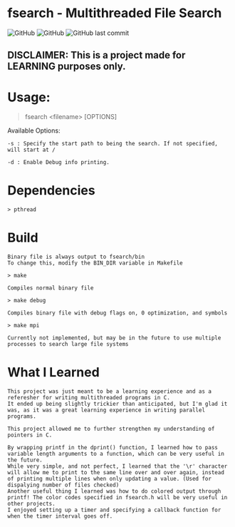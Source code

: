 # fsearch - Multithreaded File Search

![GitHub](https://img.shields.io/github/license/DavidLekei/fsearch)
![GitHub](https://img.shields.io/badge/Valgrind-0%20Leaks-brightgreen)
![GitHub last commit](https://img.shields.io/github/last-commit/DavidLekei/fsearch)

## **DISCLAIMER: This is a project made for LEARNING purposes only.**

# Usage:

> fsearch \<filename> [OPTIONS]

Available Options:

	-s : Specify the start path to being the search. If not specified, will start at /

	-d : Enable Debug info printing.

# Dependencies

	> pthread

# Build

	Binary file is always output to fsearch/bin
	To change this, modify the BIN_DIR variable in Makefile

	> make

	Compiles normal binary file

	> make debug

	Compiles binary file with debug flags on, 0 optimization, and symbols

	> make mpi

	Currently not implemented, but may be in the future to use multiple processes to search large file systems

# What I Learned

	This project was just meant to be a learning experience and as a referesher for writing multithreaded programs in C.
	It ended up being slightly trickier than anticipated, but I'm glad it was, as it was a great learning experience in writing parallel programs.

	This project allowed me to further strengthen my understanding of pointers in C.

	By wrapping printf in the dprint() function, I learned how to pass variable length arguments to a function, which can be very useful in the future.
	While very simple, and not perfect, I learned that the '\r' character will allow me to print to the same line over and over again, instead of printing multiple lines when only updating a value. (Used for dispalying number of files checked)
	Another useful thing I learned was how to do colored output through printf! The color codes specified in fsearch.h will be very useful in other projects.
	I enjoyed setting up a timer and specifying a callback function for when the timer interval goes off.